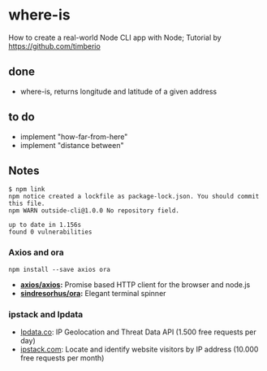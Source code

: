# where-is
How to create a real-world Node CLI app with Node; Tutorial by https://github.com/timberio

## done

- where-is, returns longitude and latitude of a given address

## to do

- implement "how-far-from-here"
- implement "distance between"

## Notes


    $ npm link
    npm notice created a lockfile as package-lock.json. You should commit this file.
    npm WARN outside-cli@1.0.0 No repository field.

    up to date in 1.156s
    found 0 vulnerabilities

### Axios and ora

	npm install --save axios ora
		
- **<a href='https://github.com/axios/axios' target='_new'>axios/axios</a>:** Promise based HTTP client for the browser and node.js
- **<a href='https://github.com/sindresorhus/ora' target='_new'>sindresorhus/ora</a>:** Elegant terminal spinner

### ipstack and Ipdata 
- <a href='https://ipdata.co/index.html' target='_new'>Ipdata.co</a>: IP Geolocation and Threat Data API 
(1.500 free requests per day)
- <a href='https://ipstack.com/' target='_new'>ipstack.com</a>: Locate and identify website visitors by IP address 
(10.000 free requests per month)
